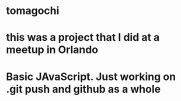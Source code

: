 # tomagochi
# this was a project that I did at a meetup in Orlando
# Basic JAvaScript. Just working on .git push and github as a whole 
